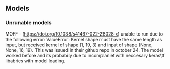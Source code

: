 ## Models





### Unrunable models
MOFF - (https://doi.org/10.1038/s41467-022-28028-x) unable to run due to the following error:
ValueError: Kernel shape must have the same length as input, but received kernel of shape (1, 19, 3) and input of shape (None, None, 16, 19). This was issued in their github repo in october 24. The model worked before and its probabily due to incomplaniet with neccesary keras\tf libabries with model loading.
